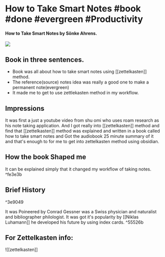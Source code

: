 # How to Take Smart Notes #book #done #evergreen #Productivity 


#### How to Take Smart Notes by Sönke Ahrens.
![](https://images-na.ssl-images-amazon.com/images/I/71MXK4SZnaL.jpg)

## Book in three sentences. 
- Book was all about how to take smart notes using [[zettelkasten]] method.
- The reference(source) notes idea was really a good one to make a permanent note(evergreen)
- It made me to get to use zettlekasten method in my workflow.

## Impressions 
It was first a just a youtube video from shu omi who uses roam research as his note taking application. And I got really into [[zettelkasten]] method and find that [[zettelkasten]] method 
was explained and written in a book called how to take smart notes and Got the audiobook 25 minute summary of it and that's enough to for me to get into zettelkasten method using obsidian.

## How the book Shaped me 
It can be explained simply that it changed my workflow of taking notes.  ^fe3e3b

## Brief History

^3e9049

It was Poineered by Conrad Gessner was a Swiss physician and naturalist and bibliographer philologist.
It was got it's popularity by [[Niklas Luhamann]] he developed his future by using index cards. ^55526b

## For Zettelkasten info: 
![[zettelkasten]]


